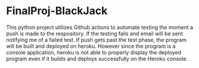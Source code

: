 # FinalProj-BlackJack


This python project utilizes Github actions to automate testing the moment a push is made to the respository. If the testing fails and email will be sent notifying me of a failed test. If push gets past the test phase, the program will be built and deployed on heroku. However since the program is a console application, heroku is not able to properly display the deployed program even if it builds and deploys successfully on the Heroku console. 
